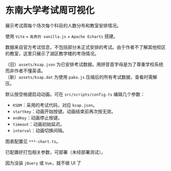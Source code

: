 # 东南大学考试周可视化

展示考试周每个场次每个科目的人数分布和教室安排情况。

使用 $\texttt{Vite}+\texttt{高贵的 vanilla.js}+\texttt{Apache Echarts}$ 搭建。

数据来自官方考试信息，不包括部分未正式安排的考试。由于作者不了解其他校区的教室，这里只展示了湖区教学楼的考场情况。

（旧）`assets/ksap.json` 为已安排考试数据。用拼音首字母是为了尊重学校系统而非作者不懂英语。  
（新）`assets/ksap.dat` 为使用 $\texttt{pako.js}$ 压缩后的所有考试数据，查看时需解压。

默认按空格键启动动画。可在 `src/scripts/config.ts` 编辑几个参数：
- `KSDM`：采用的考试代码，对应 `ksap.json`。
- `startkey`：动画开始按键。动画结束前再次按无效。
- `endKey`：动画停止按键。
- `timeout`：动画初始延迟。
- `interval`：动画切换间隔。

图表配置见 `***-chart.ts`。

已配置好打包相关参数，可部署（未经部署测试）。

因为没装 $\texttt{jQuery}$ 或 $\texttt{Vue}$，就不做 UI 了